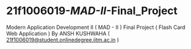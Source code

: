 # 21f1006019-_MAD-II_-Final_Project
Modern Application Development II ( MAD - II ) Final Project ( Flash Card Web Application ) By ANSH KUSHWAHA ( 21f1006019@student.onlinedegree.iitm.ac.in )
